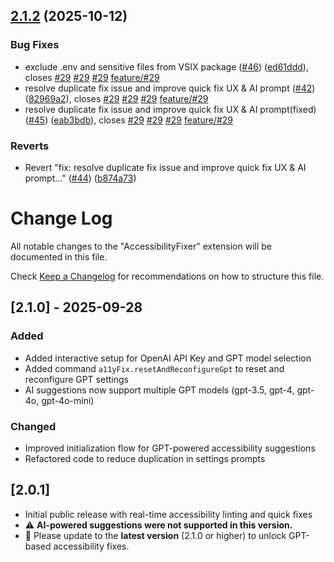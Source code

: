 ## [2.1.2](https://github.com/osdev-challenge/AccessibilityFixer/compare/v2.1.1...v2.1.2) (2025-10-12)


### Bug Fixes

* exclude .env and sensitive files from VSIX package ([#46](https://github.com/osdev-challenge/AccessibilityFixer/issues/46)) ([ed61ddd](https://github.com/osdev-challenge/AccessibilityFixer/commit/ed61ddd62ac6767da427600a7876fe2c95db74c1)), closes [#29](https://github.com/osdev-challenge/AccessibilityFixer/issues/29) [#29](https://github.com/osdev-challenge/AccessibilityFixer/issues/29) [#29](https://github.com/osdev-challenge/AccessibilityFixer/issues/29) [feature/#29](https://github.com/osdev-challenge/AccessibilityFixer/issues/29)
* resolve duplicate fix issue and improve quick fix UX & AI prompt ([#42](https://github.com/osdev-challenge/AccessibilityFixer/issues/42)) ([82969a2](https://github.com/osdev-challenge/AccessibilityFixer/commit/82969a28a9b04aa05a29e4ce21ea1fbc09ff4ad1)), closes [#29](https://github.com/osdev-challenge/AccessibilityFixer/issues/29) [#29](https://github.com/osdev-challenge/AccessibilityFixer/issues/29) [#29](https://github.com/osdev-challenge/AccessibilityFixer/issues/29) [feature/#29](https://github.com/osdev-challenge/AccessibilityFixer/issues/29)
* resolve duplicate fix issue and improve quick fix UX & AI prompt(fixed) ([#45](https://github.com/osdev-challenge/AccessibilityFixer/issues/45)) ([eab3bdb](https://github.com/osdev-challenge/AccessibilityFixer/commit/eab3bdb98520840ccd702368556683f423381358)), closes [#29](https://github.com/osdev-challenge/AccessibilityFixer/issues/29) [#29](https://github.com/osdev-challenge/AccessibilityFixer/issues/29) [#29](https://github.com/osdev-challenge/AccessibilityFixer/issues/29) [feature/#29](https://github.com/osdev-challenge/AccessibilityFixer/issues/29)


### Reverts

* Revert "fix: resolve duplicate fix issue and improve quick fix UX & AI prompt…" ([#44](https://github.com/osdev-challenge/AccessibilityFixer/issues/44)) ([b874a73](https://github.com/osdev-challenge/AccessibilityFixer/commit/b874a736ee30640adfa0079fe391c96cb197b201))

# Change Log

All notable changes to the "AccessibilityFixer" extension will be documented in this file.

Check [Keep a Changelog](http://keepachangelog.com/) for recommendations on how to structure this file.

## [2.1.0] - 2025-09-28

### Added

- Added interactive setup for OpenAI API Key and GPT model selection
- Added command `a11yFix.resetAndReconfigureGpt` to reset and reconfigure GPT settings
- AI suggestions now support multiple GPT models (gpt-3.5, gpt-4, gpt-4o, gpt-4o-mini)

### Changed

- Improved initialization flow for GPT-powered accessibility suggestions
- Refactored code to reduce duplication in settings prompts

## [2.0.1]

- Initial public release with real-time accessibility linting and quick fixes
- ⚠️ **AI-powered suggestions were not supported in this version.**
- 🔔 Please update to the **latest version** (2.1.0 or higher) to unlock GPT-based accessibility fixes.
